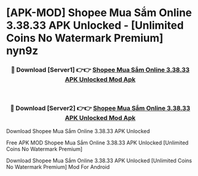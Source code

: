 # [APK-MOD] Shopee  Mua Sắm Online 3.38.33 APK Unlocked - [Unlimited Coins No Watermark Premium] nyn9z



<div align="center">
<h3>🔴 Download [Server1] 👉👉 <a href="https://momento.my/?title=Shopee__Mua_Sắm_Online_3.38.33_APK_Unlocked">Shopee  Mua Sắm Online 3.38.33 APK Unlocked Mod Apk</a></h3><br>

<h3>🔴 Download [Server2] 👉👉 <a href="https://momento.my/?title=Shopee__Mua_Sắm_Online_3.38.33_APK_Unlocked">Shopee  Mua Sắm Online 3.38.33 APK Unlocked Mod Apk</a></h3>
</div>



Download Shopee  Mua Sắm Online 3.38.33 APK Unlocked 

Free APK MOD Shopee  Mua Sắm Online 3.38.33 APK Unlocked [Unlimited Coins No Watermark Premium]

Download Shopee  Mua Sắm Online 3.38.33 APK Unlocked [Unlimited Coins No Watermark Premium] Mod For Android
